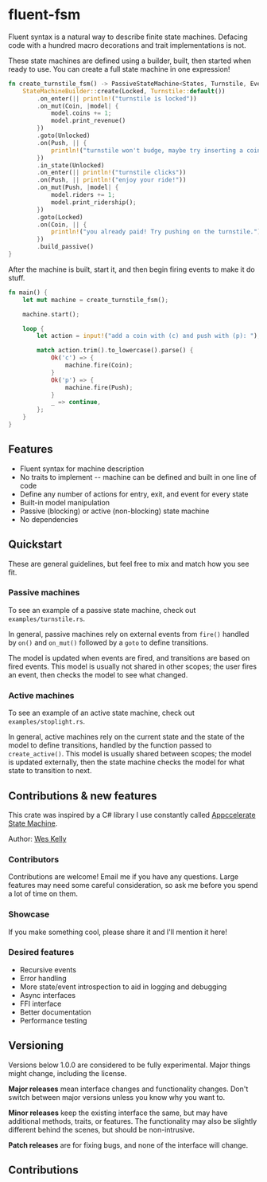 # fluent-fsm

Fluent syntax is a natural way to describe finite state machines. Defacing code with a hundred macro decorations
and trait implementations is not.

These state machines are defined using a builder, built, then started when ready to use. You can create a full state
machine in one expression!

```rust
fn create_turnstile_fsm() -> PassiveStateMachine<States, Turnstile, Events> {
    StateMachineBuilder::create(Locked, Turnstile::default())
        .on_enter(|| println!("turnstile is locked"))
        .on_mut(Coin, |model| {
            model.coins += 1;
            model.print_revenue()
        })
        .goto(Unlocked)
        .on(Push, || {
            println!("turnstile won't budge, maybe try inserting a coin")
        })
        .in_state(Unlocked)
        .on_enter(|| println!("turnstile clicks"))
        .on(Push, || println!("enjoy your ride!"))
        .on_mut(Push, |model| {
            model.riders += 1;
            model.print_ridership();
        })
        .goto(Locked)
        .on(Coin, || {
            println!("you already paid! Try pushing on the turnstile.")
        })
        .build_passive()
}
```

After the machine is built, start it, and then begin firing events to make it do stuff.

```rust
fn main() {
    let mut machine = create_turnstile_fsm();

    machine.start();

    loop {
        let action = input!("add a coin with (c) and push with (p): ");

        match action.trim().to_lowercase().parse() {
            Ok('c') => {
                machine.fire(Coin);
            }
            Ok('p') => {
                machine.fire(Push);
            }
            _ => continue,
        };
    }
}
```

## Features

* Fluent syntax for machine description
* No traits to implement -- machine can be defined and built in one line of code
* Define any number of actions for entry, exit, and event for every state
* Built-in model manipulation
* Passive (blocking) or active (non-blocking) state machine
* No dependencies


## Quickstart

These are general guidelines, but feel free to mix and match how you see fit. 

### Passive machines

To see an example of a passive state machine, check out `examples/turnstile.rs`.

In general, passive machines rely on external events from `fire()` handled by `on()` and `on_mut()` followed by a `goto`
to define transitions.

The model is updated when events are fired, and transitions are based on fired events. This model is usually not shared
in other scopes; the user fires an event, then checks the model to see what changed.

### Active machines

To see an example of an active state machine, check out `examples/stoplight.rs`.

In general, active machines rely on the current state and the state of the model to define transitions, handled by the 
function passed to `create_active()`. This model is usually shared between scopes; the model is updated externally, then
the state machine checks the model for what state to transition to next.

## Contributions &amp; new features

This crate was inspired by a C# library I use constantly called [Appccelerate State Machine](https://github.com/appccelerate/statemachine).

Author: [Wes Kelly](https://github.com/Xerxes004)

### Contributors

Contributions are welcome! Email me if you have any questions. Large features may
need some careful consideration, so ask me before you spend a lot of time on
them.

### Showcase

If you make something cool, please share it and I'll mention it here!

### Desired features

- Recursive events
- Error handling
- More state/event introspection to aid in logging and debugging
- Async interfaces
- FFI interface
- Better documentation
- Performance testing


## Versioning

Versions below 1.0.0 are considered to be fully experimental. Major things might change, including the license.

**Major releases** mean interface changes and functionality changes. Don't
switch between major versions unless you know why you want to.

**Minor releases** keep the existing interface the same, but may have additional
methods, traits, or features. The functionality may also be slightly different
behind the scenes, but should be non-intrusive.

**Patch releases** are for fixing bugs, and none of the interface will change.

## Contributions

